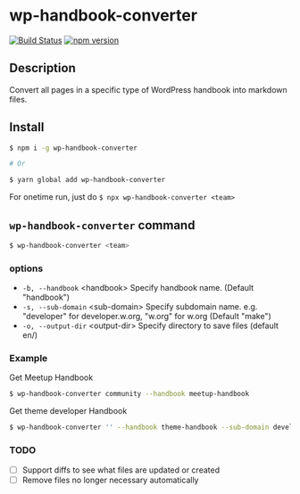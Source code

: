 # wp-handbook-converter

[![Build Status](https://travis-ci.com/mirucon/wp-handbook-converter.svg?branch=master)](https://travis-ci.com/mirucon/wp-handbook-converter) [![npm version](https://badge.fury.io/js/wp-handbook-converter.svg)](https://badge.fury.io/js/wp-handbook-converter)

## Description

Convert all pages in a specific type of WordPress handbook into markdown files.

## Install

```bash
$ npm i -g wp-handbook-converter

# Or 

$ yarn global add wp-handbook-converter
```

For onetime run, just do `$ npx wp-handbook-converter <team>`

## `wp-handbook-converter` command

```bash
$ wp-handbook-converter <team>
```

### options

* `-b, --handbook` &lt;handbook&gt;  Specify handbook name. (Default "handbook")
* `-s, --sub-domain` &lt;sub-domain&gt; Specify subdomain name. e.g. "developer" for developer.w.org, "w.org" for w.org (Default "make")
* `-o, --output-dir` &lt;output-dir&gt; Specify directory to save files (default en/)

### Example

Get Meetup Handbook

```bash
$ wp-handbook-converter community --handbook meetup-handbook
```

Get theme developer Handbook

```bash
$ wp-handbook-converter '' --handbook theme-handbook --sub-domain developer
```

### TODO

* [ ] Support diffs to see what files are updated or created
* [ ] Remove files no longer necessary automatically

